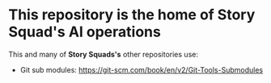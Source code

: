 # This repository is the home of Story Squad's AI operations

This and many of **Story Squads's** other repositories use:
- Git sub modules: https://git-scm.com/book/en/v2/Git-Tools-Submodules